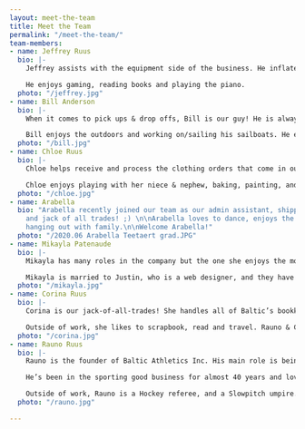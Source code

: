 ```yaml
---
layout: meet-the-team
title: Meet the Team
permalink: "/meet-the-team/"
team-members:
- name: Jeffrey Ruus
  bio: |-
    Jeffrey assists with the equipment side of the business. He inflates hundreds of balls and is our go-to heavy lifter.

    He enjoys gaming, reading books and playing the piano.
  photo: "/jeffrey.jpg"
- name: Bill Anderson
  bio: |-
    When it comes to pick ups & drop offs, Bill is our guy! He is always eager & ready to go, and will most likely be the guy to drop off at your location if we are sending something to you.

    Bill enjoys the outdoors and working on/sailing his sailboats. He enjoys spending time with his family and is always there to help someone out when they need.
  photo: "/bill.jpg"
- name: Chloe Ruus
  bio: |-
    Chloe helps receive and process the clothing orders that come in our doors. She assists with Team Order Management, and is a great asset to our Baltic team.

    Chloe enjoys playing with her niece & nephew, baking, painting, and studying astronomy. She is also a huge Marvel fan (really – if you want to know anything about Marvel, she most likely knows the answer!) and can quote most of the movies word for word.
  photo: "/chloe.jpg"
- name: Arabella
  bio: "Arabella recently joined our team as our admin assistant, shipper/receiver,
    and jack of all trades! ;) \n\nArabella loves to dance, enjoys the outdoors and
    hanging out with family.\n\nWelcome Arabella!"
  photo: "/2020.06 Arabella Teetaert grad.JPG"
- name: Mikayla Patenaude
  bio: |-
    Mikayla has many roles in the company but the one she enjoys the most is handling the art department. She also manages clothing orders, assists Corina in the Team Order Management department, and helps respond to Baltic emails.

    Mikayla is married to Justin, who is a web designer, and they have two young children. Outside of work, Mikayla holds an interior design certificate. She also likes to play piano and guitar, and is always practicing photography.
  photo: "/mikayla.jpg"
- name: Corina Ruus
  bio: |-
    Corina is our jack-of-all-trades! She handles all of Baltic’s bookkeeping, as well as heads up the Team Order Management projects. You may also receive a response from Corina when you contact us via email.

    Outside of work, she likes to scrapbook, read and travel. Rauno & Corina have 3 kids and 2 grand-babies that keep them busy.
  photo: "/corina.jpg"
- name: Rauno Ruus
  bio: |-
    Rauno is the founder of Baltic Athletics Inc. His main role is being the face of Baltic Athletics.  He loves getting out to see customers and has a gift for remembering names ;)

    He’s been in the sporting good business for almost 40 years and loves every minute of it! If you need any sporting equipment, team uniforms, clothing or wall padding, Rauno is the guy to talk to.

    Outside of work, Rauno is a Hockey referee, and a Slowpitch umpire. He loves being outside in the Summer doing almost anything from yard work, biking, tenting, fishing, kayaking.
  photo: "/rauno.jpg"

---
```

